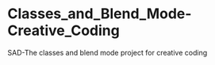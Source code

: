 # Classes_and_Blend_Mode-Creative_Coding
SAD-The classes and blend mode project for creative coding
